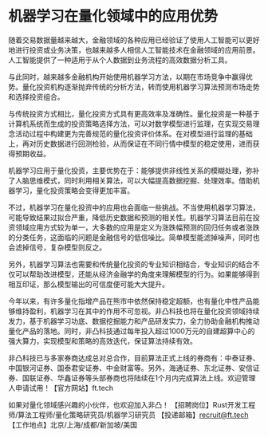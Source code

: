 # 机器学习在量化领域中的应用优势

随着交易数据量越来越大，金融领域的各种应用已经验证了使用人工智能可以更好地进行投资或业务决策，也越来越多人相信人工智能技术在金融领域的应用前景。人工智能提供了一种适用于从个人数据到业务流程的高效数据分析工具。

与此同时，越来越多金融机构开始使用机器学习方法，以期在市场竞争中赢得优势。量化投资机构逐渐抛弃传统的分析方法，转而使用机器学习算法预测市场走势和选择投资组合。

与传统投资方式相比，量化投资方式具有更高效率及准确性。量化投资是一种基于计算机系统而生成的投资策略选择方法，可以对数学模型进行监理，在实现交易理念活动过程中构建更为完善规范的量化投资评价体系。在对模型进行监理的基础上，再对历史数据进行回测检验，从而保证在不同行情中模型的稳定使用，进而获得预期收益。

机器学习应用于量化投资，主要优势在于：能够提供非线性关系的模糊处理，弥补了人脑思维模式，同时利用相关算法，可以大幅提高数据挖掘、处理效率。借助机器学习，量化投资策略会变得更加丰富。

不过，机器学习在量化投资中的应用也会面临一些挑战。不当使用机器学习算法，可能导致结果过拟合严重，降低历史数据和预测的相关性。机器学习算法目前在投资领域应用方式较为单一，大多数的应用是定义为涨跌幅预测的回归任务或者涨跌的分类任务，这面临的问题是金融信号的低信噪比。简单模型能滤掉噪声，同时也会滤掉信号，复杂模型则反之。

另外，机器学习算法也需要和传统量化投资的专业知识相结合，专业知识的结合不仅可以帮助改进模型，还能从经济金融学的角度来理解模型的行为。如果能够得到相互印证，那么模型输出的可信度便可能大大提升。

今年以来，有许多量化指增产品在熊市中依然保持稳定超额，也有量化中性产品能够维持盈利，机器学习在其中的作用不可忽视。非凸科技也将在量化投资领域持续发力，基于机器学习功底、数据挖掘能力和产品研发实力，全力协助金融机构推动量化产品的落地。同时，非凸科技通过每年投入超过1000万元的自建超算中心的强大算力，实现模型和策略的高效迭代，保证算法持续有效。

非凸科技已与多家券商达成总对总合作，目前算法正式上线的券商有：中泰证券、中国银河证券、国泰君安证券、中金财富等。另外，海通证券、东北证券、安信证券、国联证券、华鑫证券等头部券商也将陆续在1个月内完成算法上线。欢迎管理人申请试用！【官方网站】ft.tech

如果对量化领域感兴趣的小伙伴，也欢迎加入非凸！
【招聘岗位】Rust开发工程师/算法工程师/量化策略研究员/机器学习研究员
【投递邮箱】recruit@ft.tech
【工作地点】北京/上海/成都/新加坡/美国